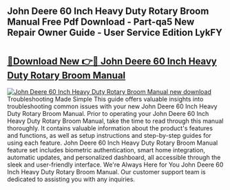 ## John Deere 60 Inch Heavy Duty Rotary Broom Manual Free Pdf Download - Part-qa5 New Repair Owner Guide - User Service Edition LykFY

# <h2><a href="http://bc89108.oget.top/?id=John+Deere+60+Inch+Heavy+Duty+Rotary+Broom+Manual">🔗Download New 👉🔴 John Deere 60 Inch Heavy Duty Rotary Broom Manual</a></h2>

[![John Deere 60 Inch Heavy Duty Rotary Broom Manual new download](https://i.imgur.com/5g1atiW.png)](http://bc89108.oget.top/?id=John+Deere+60+Inch+Heavy+Duty+Rotary+Broom+Manual)
Troubleshooting Made Simple This guide offers valuable insights into troubleshooting common issues with your new John Deere 60 Inch Heavy Duty Rotary Broom Manual. Prior to operating your John Deere 60 Inch Heavy Duty Rotary Broom Manual, take the time to read through this manual thoroughly. It contains valuable information about the product's features and functions, as well as setup instructions and step-by-step guides for using each feature. John Deere 60 Inch Heavy Duty Rotary Broom Manual feature set includes biometric authentication, smart home integration, automatic updates, and personalized dashboard, all accessible through the sleek and user-friendly interface. We're Always Here for You John Deere 60 Inch Heavy Duty Rotary Broom Manual. Our customer support team is dedicated to assisting you with any inquiries.
